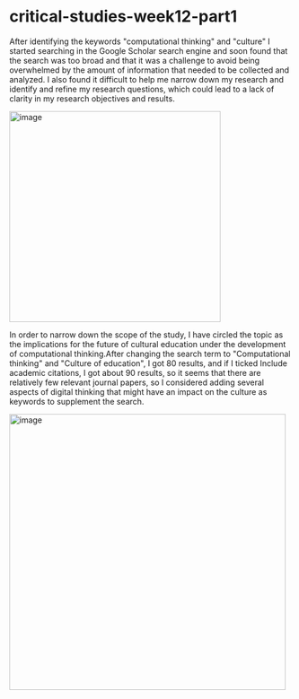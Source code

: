 # critical-studies-week12-part1
After identifying the keywords "computational thinking" and "culture" I started searching in the Google Scholar search engine and soon found that the search was too broad and that it was a challenge to avoid being overwhelmed by the amount of information that needed to be collected and analyzed. I also found it difficult to help me narrow down my research and identify and refine my research questions, which could lead to a lack of clarity in my research objectives and results.

<img width="376" alt="image" src="https://user-images.githubusercontent.com/119873931/218798320-e36df783-a25c-46ea-9c57-3972b18c6ec8.png">

In order to narrow down the scope of the study, I have circled the topic as the implications for the future of cultural education under the development of computational thinking.After changing the search term to "Computational thinking" and "Culture of education", I got 80 results, and if I ticked Include academic citations, I got about 90 results, so it seems that there are relatively few relevant journal papers, so I considered adding several aspects of digital thinking that might have an impact on the culture as keywords to supplement the search.

<img width="492" alt="image" src="https://user-images.githubusercontent.com/119873931/218799840-4b2d83af-e65c-47bb-8280-d3da8b73cb33.png">

